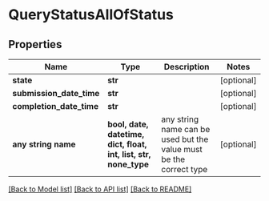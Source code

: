 # QueryStatusAllOfStatus


## Properties
Name | Type | Description | Notes
------------ | ------------- | ------------- | -------------
**state** | **str** |  | [optional] 
**submission_date_time** | **str** |  | [optional] 
**completion_date_time** | **str** |  | [optional] 
**any string name** | **bool, date, datetime, dict, float, int, list, str, none_type** | any string name can be used but the value must be the correct type | [optional]

[[Back to Model list]](../README.md#documentation-for-models) [[Back to API list]](../README.md#documentation-for-api-endpoints) [[Back to README]](../README.md)


